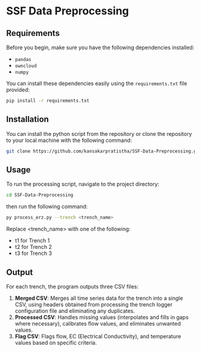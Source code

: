 # SSF Data Preprocessing

## Requirements

Before you begin, make sure you have the following dependencies installed:

- `pandas`
- `owncloud`
- `numpy`

You can install these dependencies easily using the `requirements.txt` file provided:

```bash
pip install -r requirements.txt
```

## Installation
You can install the python script from the repository or clone the repository to your local machine with the following command:

```bash
git clone https://github.com/kansakarpratistha/SSF-Data-Preprocessing.git
```

## Usage
To run the processing script, navigate to the project directory:
```bash
cd SSF-Data-Preprocessing
```
then run the following command:
```bash
py process_erz.py --trench <trench_name>
```
Replace <trench_name> with one of the following:
- t1 for Trench 1
- t2 for Trench 2
- t3 for Trench 3 

## Output

For each trench, the program outputs three CSV files:

1. **Merged CSV**: Merges all time series data for the trench into a single CSV, using headers obtained from processing the trench logger configuration file and eliminating any duplicates.
2. **Processed CSV**: Handles missing values (interpolates and fills in gaps where necessary), calibrates flow values, and eliminates unwanted values.
3. **Flag CSV**: Flags flow, EC (Electrical Conductivity), and temperature values based on specific criteria.


